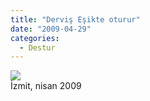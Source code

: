 ```yaml
---
title: "Derviş Eşikte oturur"
date: "2009-04-29"
categories: 
  - Destur
---
```


![](/uploads/image/DSC03632.JPG)  
İzmit, nisan 2009
